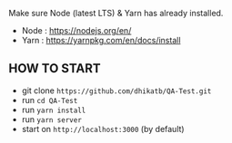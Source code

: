 Make sure Node (latest LTS) & Yarn has already installed.

- Node : https://nodejs.org/en/
- Yarn : https://yarnpkg.com/en/docs/install


HOW TO START
--------

- git clone `https://github.com/dhikatb/QA-Test.git`
- run `cd QA-Test`
- run `yarn install`
- run `yarn server`
- start on `http://localhost:3000` (by default)
